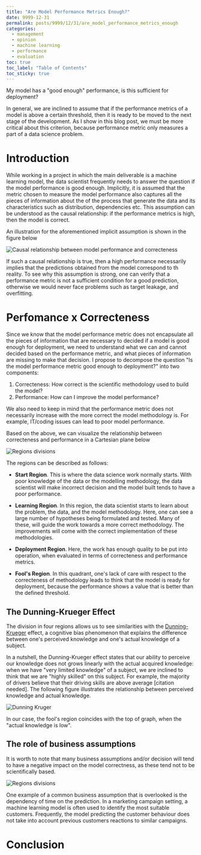 ```yaml
---
title: "Are Model Performance Metrics Enough?"
date: 9999-12-31
permalink: posts/9999/12/31/are_model_performance_metrics_enough
categories: 
  - management
  - opinion
  - machine learning
  - performance
  - evaluation
toc: true
toc_label: "Table of Contents"
toc_sticky: true
---
```


My model has a "good enough" performance, is this sufficient for deployment?

In general, we are inclined to assume that if the performance metrics of a model is above a certain threshold, then it is ready to be moved to the next stage of the development. As I show in this blog post, we must be more critical about this criterion, because performance metric only measures a part of a data science problem.

# Introduction

While working in a project in which the main deliverable is a machine learning model, the data scientist frequently needs to answer the question if the model performance is good enough. Implicitly, it is assumed that the metric chosen to measure the model performance also captures all the pieces of information about the of the process that generate the data and its characteristics such as distribution, dependencies etc. This assumption can be understood as the causal relationship: if the performance metrics is high, then the model is correct.

An illustration for the aforementioned implicit assumption is shown in the figure below

![Causal relationship between model performance and correcteness](https://raw.githubusercontent.com/hsteinshiromoto/blog/dev/images/are_model_performance_metrics_enough/correctnessvsperformance.svg)

If such a causal relationship is true, then a high performance necessarily implies that the predictions obtained from the model correspond to th reality. To see why this assumption is strong, one can verify that a performance metric is not a sufficient condition for a good prediction, otherwise we would never face problems such as target leakage, and overfitting.

# Perfomance x Correcteness

Since we know that the model performance metric does not encapsulate all the pieces of information that are necessary to decided if a model is good enough for deployment, we need to understand what we can and cannot decided based on the performance metric, and what pieces of information are missing to make that decision. I propose to decompose the question "Is the model performance metric good enough to deployment?" into two components:

1. Correcteness: How correct is the scientific methodology used to build the model?
2. Performance: How can I improve the model performance?

We also need to keep in mind that the performance metric does not necessarily increase with the more correct the model methodology is. For example, IT/coding issues can lead to poor model performance.

Based on the above, we can visualize the relationship between correcteness and performance in a Cartesian plane below

![Regions divisions](https://raw.githubusercontent.com/hsteinshiromoto/blog/dev/images/are_model_performance_metrics_enough/correctnessvsperformance_regions.svg)

The regions can be described as follows:

* **Start Region**. This is where the data science work normally starts. With poor knowledge of the data or the modelling methodology, the data scientist will make incorrect decision and the model built tends to have a poor performance.


* **Learning Region**. In this region, the data scientist starts to learn about the problem, the data, and the model methodology. Here, one can see a large number of hypotheses being formulated and tested. Many of these, will guide the work towards a more correct methodology. The improvements will come with the correct implementation of these methodologies.

* **Deployment Region**. Here, the work has enough quality to be put into operation, when evaluated in terms of correcteness and performance metrics.
  
* **Fool's Region**. In this quadrant, one's lack of care with respect to the correcteness of methodology leads to think that the model is ready for deployment, because the performance shows a value that is better than the defined threshold.

## The Dunning-Krueger Effect

The division in four regions allows us to see similarities with the [Dunning-Krueger](https://[dx.doi.org/](https://doi.org/10.1037/0022-3514.77.6.1121)) effect, a cognitive bias phenomenon that explains the difference between one's perceived knowledge and one's actual knowledge of a subject.

In a nutshell, the Dunning-Krueger effect states that our ability to perceive our knowledge does not grows linearly with the actual acquired knowledge: when we have "very limited knowledge" of a subject, we are inclined to think that we are "highly skilled" on this subject. For example, the majority of drivers believe that their driving skills are above average [citation needed]. The following figure illustrates the relationship between perceived knowledge and actual knowledge.

![Dunning Kruger](https://raw.githubusercontent.com/hsteinshiromoto/blog/dev/images/are_model_performance_metrics_enough/dunning_kruger.svg)

In our case, the fool's region coincides with the top of graph, when the "actual knowledge is low".

## The role of business assumptions

It is worth to note that many business assumptions and/or decision will tend to have a negative impact on the model correctness, as these tend not to be scientifically based.

![Regions divisions](https://raw.githubusercontent.com/hsteinshiromoto/blog/dev/images/are_model_performance_metrics_enough/correctnessvsperformance_regions_bas.svg)

One example of a common business assumption that is overlooked is the dependency of time on the prediction. In a marketing campaign setting, a machine learning model is often used to identify the most suitable customers. Frequently, the model predicting the customer behaviour does not take into account previous customers reactions to similar campaigns.

# Conclusion


